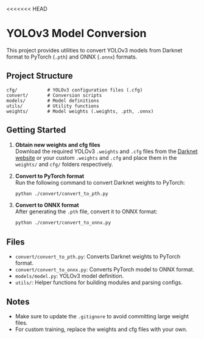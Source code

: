 <<<<<<< HEAD
# YOLOv3 Model Conversion

This project provides utilities to convert YOLOv3 models from Darknet format to PyTorch (`.pth`) and ONNX (`.onnx`) formats.

## Project Structure

```
cfg/           # YOLOv3 configuration files (.cfg)
convert/       # Conversion scripts
models/        # Model definitions
utils/         # Utility functions
weights/       # Model weights (.weights, .pth, .onnx)
```

## Getting Started

1. **Obtain new weights and cfg files**  
   Download the required YOLOv3 `.weights` and `.cfg` files from the [Darknet website](https://pjreddie.com/darknet/yolo/) or your custom `.weights` and `.cfg` and place them in the `weights/` and `cfg/` folders respectively. 

2. **Convert to PyTorch format**  
   Run the following command to convert Darknet weights to PyTorch:
   ```sh
   python ./convert/convert_to_pth.py
   ```

3. **Convert to ONNX format**  
   After generating the `.pth` file, convert it to ONNX format:
   ```sh
   python ./convert/convert_to_onnx.py
   ```

## Files

- `convert/convert_to_pth.py`: Converts Darknet weights to PyTorch format.
- `convert/convert_to_onnx.py`: Converts PyTorch model to ONNX format.
- `models/model.py`: YOLOv3 model definition.
- `utils/`: Helper functions for building modules and parsing configs.

## Notes

- Make sure to update the `.gitignore` to avoid committing large weight files.
- For custom training, replace the weights and cfg files with your own.

